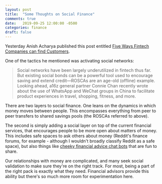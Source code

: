 ```yaml
---
layout: post
title:  "Some Thoughts on Social Finance"
comments: true
date:   2019-09-25 12:00:00 -0500
categories: finance
draft: false
---
```


Yesterday Anish Acharya published this post entitled [Five Ways Fintech Companies can find Customers](https://a16z.com/2019/09/24/how-fintech-startups-find-users/).

One of the tactics he mentioned was activating social networks:

> Social networks have been largely underutilized in fintech thus far. But existing social bonds can be a powerful tool used to encourage saving and extend credit—ROSCAs are an age-old (offline) example. Looking ahead, a16z general partner Connie Chan recently wrote about the use of WhatsApp and WeChat groups in China to facilitate product experiences in travel, shopping, fitness, and more. 

There are two layers to social finance. One leans on the dynamics in which money moves between people. This encompasses everything from peer to peer transfers to shared savings pools (the ROSCAs referred to above). 

The second is simply adding a social layer on top of the current financial services, that encourages people to be more open about matters of money. This includes safe spaces to ask others about money (Reddit's finance forums, for example - although I wouldn't broadly classify Reddit as a safe space), but also things like [cheeky financial advice chat bots](https://www.meetcleo.com/) that are fun to share. 

Our relationships with money are complicated, and many seek social validation to make sure they're on the right track. For most, being a part of the right pack is exactly what they need. Financial advisors provide this ability but there's so much more room for experimentation here. 
